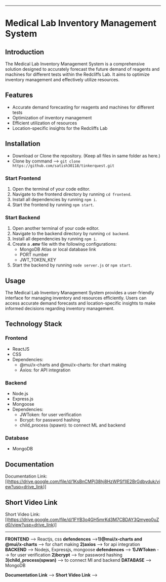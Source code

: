 

---

# Medical Lab Inventory Management System

## Introduction

The Medical Lab Inventory Management System is a comprehensive solution designed to accurately forecast the future demand of reagents and machines for different tests within the Redcliffs Lab. It aims to optimize inventory management and effectively utilize resources.

## Features

- Accurate demand forecasting for reagents and machines for different tests
- Optimization of inventory management
- Efficient utilization of resources
- Location-specific insights for the Redcliffs Lab

## Installation
- Download or Clone the repository. (Keep all files in same folder as here.)
- Clone by command --> `git clone https://github.com/satish30118/tinkerquest.git`
### Start Frontend

1. Open the terminal of your code editor.
2. Navigate to the frontend directory by running `cd frontend`.
3. Install all dependencies by running `npm i`.
4. Start the frontend by running `npm start`.

### Start Backend

1. Open another terminal of your code editor.
2. Navigate to the backend directory by running `cd backend`.
3. Install all dependencies by running `npm i`.
4. Create a **.env** file with the following configurations:
   - MongoDB Atlas or local database link
   - PORT number
   - JWT_TOKEN_KEY
5. Start the backend by running `node server.js` or `npm start`.

## Usage

The Medical Lab Inventory Management System provides a user-friendly interface for managing inventory and resources efficiently. Users can access accurate demand forecasts and location-specific insights to make informed decisions regarding inventory management.

## Technology Stack

### Frontend

- ReactJS
- CSS
- Dependencies:
  - @mui/x-charts and @mui/x-charts: for chart making
  - Axios: for API integration

### Backend

- Node.js
- Express.js
- Mongoose
- Dependencies:
  - JWToken: for user verification
  - Bcrypt: for password hashing
  - child_process (spawn): to connect ML and backend

### Database

- MongoDB

## Documentation

Documentation Link: [(https://drive.google.com/file/d/1KsBnCMPj38hj8HzWPSf1IE2BrGdbyduk/view?usp=drive_link)]

## Short Video Link

Short Video Link: [(https://drive.google.com/file/d/1FYB3o4GH5mrKd3M7CBDAY3Qmyep0uZd0/view?usp=drive_link)]

---


**FRONTEND** --> Reactjs, css **defendences** -->**1)@mui/x-charts and @mui/x-charts** --> for chart making **2)axios** --> for api integration
**BACKEND** --> Nodejs, Expressjs, mongoose  **defendences** --> **1)JWToken** --> for user verification **2)bcrypt** --> for password hashing **3)child_process(spwan)** --> to connect Ml and backend
**DATABASE** --> MongoDB

**Documentation Link** -->
**Short Video Link**  -->
